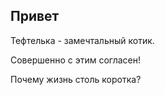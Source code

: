 ## Привет

Тефтелька - замечтальный котик.

Совершенно с этим согласен!

Почему жизнь столь коротка?
